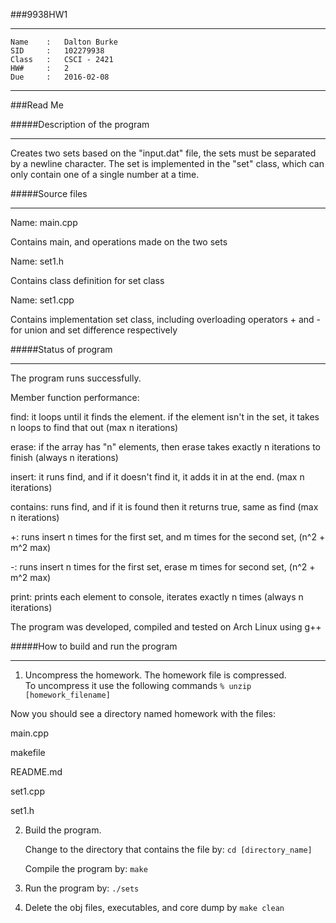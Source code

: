 ###9938HW1

*******************************************************
	Name    :	Dalton Burke
	SID 	:	102279938  
	Class   :	CSCI - 2421
	HW#     :	2
	Due		:	2016-02-08

*******************************************************


###Read Me


#####Description of the program
*******************************************************
Creates two sets based on the "input.dat" file, the sets must be separated by a newline character.
The set is implemented in the "set" class, which can only contain one of a single number at a time.



#####Source files
*******************************************************

Name:  main.cpp

Contains main, and operations made on the two sets

Name:	set1.h

Contains class definition for set class

Name:	set1.cpp

Contains implementation set class, including overloading operators + and - for
union and set difference respectively



#####Status of program
*******************************************************

The program runs successfully.

Member function performance:

find: it loops until it finds the element. if the element isn't in the set, it takes n
loops to find that out (max n iterations)

erase: if the array has "n" elements, then erase takes exactly n iterations to finish (always n iterations)

insert: it runs find, and if it doesn't find it, it adds it in at the end. (max n iterations)

contains: runs find, and if it is found then it returns true, same as find (max n iterations)

+: runs insert n times for the first set, and m times for the second set, (n^2 + m^2 max)

-: runs insert n times for the first set, erase m times for second set, (n^2 + m^2 max)

print: prints each element to console, iterates exactly n times (always n iterations)


The program was developed, compiled and tested on Arch Linux using g++


#####How to build and run the program
*******************************************************

1. Uncompress the homework.  The homework file is compressed.  
   To uncompress it use the following commands
       `% unzip [homework_filename]`

Now you should see a directory named homework with the files:

main.cpp

makefile

README.md

set1.cpp

set1.h

2. Build the program.

	Change to the directory that contains the file by:
        `cd [directory_name]`

	Compile the program by:
        `make`

3. Run the program by:
   `./sets`

4. Delete the obj files, executables, and core dump by
   `make clean`
